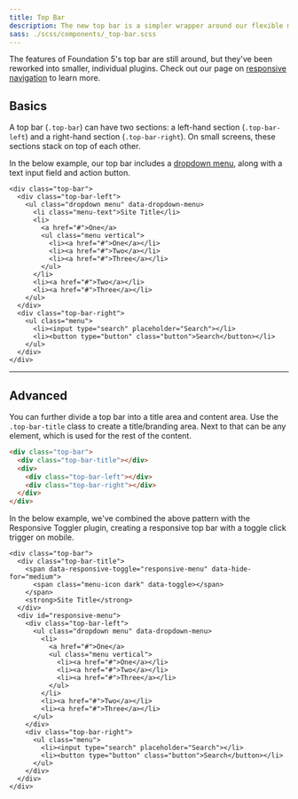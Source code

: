 ```yaml
---
title: Top Bar
description: The new top bar is a simpler wrapper around our flexible menu components.
sass: ./scss/components/_top-bar.scss
---
```


<div class="primary callout">
  <p>The features of Foundation 5's top bar are still around, but they've been reworked into smaller, individual plugins. Check out our page on <a href="responsive-navigation.html">responsive navigation</a> to learn more.</p>
</div>

## Basics

A top bar (`.top-bar`) can have two sections: a left-hand section (`.top-bar-left`) and a right-hand section (`.top-bar-right`). On small screens, these sections stack on top of each other.

In the below example, our top bar includes a [dropdown menu](dropdown-menu.html), along with a text input field and action button.

```html_example
<div class="top-bar">
  <div class="top-bar-left">
    <ul class="dropdown menu" data-dropdown-menu>
      <li class="menu-text">Site Title</li>
      <li>
        <a href="#">One</a>
        <ul class="menu vertical">
          <li><a href="#">One</a></li>
          <li><a href="#">Two</a></li>
          <li><a href="#">Three</a></li>
        </ul>
      </li>
      <li><a href="#">Two</a></li>
      <li><a href="#">Three</a></li>
    </ul>
  </div>
  <div class="top-bar-right">
    <ul class="menu">
      <li><input type="search" placeholder="Search"></li>
      <li><button type="button" class="button">Search</button></li>
    </ul>
  </div>
</div>
```

---

## Advanced

You can further divide a top bar into a title area and content area. Use the `.top-bar-title` class to create a title/branding area. Next to that can be any element, which is used for the rest of the content.

```html
<div class="top-bar">
  <div class="top-bar-title"></div>
  <div>
    <div class="top-bar-left"></div>
    <div class="top-bar-right"></div>
  </div>
</div>
```

In the below example, we've combined the above pattern with the Responsive Toggler plugin, creating a responsive top bar with a toggle click trigger on mobile.

```html_example
<div class="top-bar">
  <div class="top-bar-title">
    <span data-responsive-toggle="responsive-menu" data-hide-for="medium">
      <span class="menu-icon dark" data-toggle></span>
    </span>
    <strong>Site Title</strong>
  </div>
  <div id="responsive-menu">
    <div class="top-bar-left">
      <ul class="dropdown menu" data-dropdown-menu>
        <li>
          <a href="#">One</a>
          <ul class="menu vertical">
            <li><a href="#">One</a></li>
            <li><a href="#">Two</a></li>
            <li><a href="#">Three</a></li>
          </ul>
        </li>
        <li><a href="#">Two</a></li>
        <li><a href="#">Three</a></li>
      </ul>
    </div>
    <div class="top-bar-right">
      <ul class="menu">
        <li><input type="search" placeholder="Search"></li>
        <li><button type="button" class="button">Search</button></li>
      </ul>
    </div>
  </div>
</div>
```
